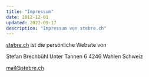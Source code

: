 ```yaml
---
title: "Impressum"
date: 2012-12-01
updated: 2022-09-17
description: "Impressum von stebre.ch"
---
```

[stebre.ch](https://stebre.ch/) ist die persönliche Website von

Stefan Brechbühl 
Unter Tannen 6 
4246 Wahlen 
Schweiz

[mail@stebre.ch](mailto:mail@stebre.ch)
